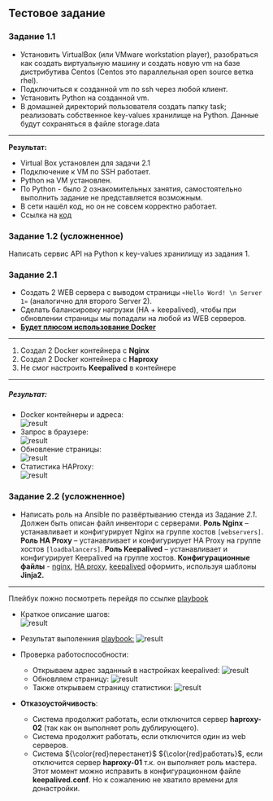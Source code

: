 ## Тестовое задание 

### Задание 1.1
*	Установить VirtualBox (или VMware workstation player), разобраться как  создать виртуальную машину и создать новую vm на базе дистрибутива  Centos  (Centos это параллельная open source ветка rhel).
* Подключиться к созданной vm по ssh через любой клиент.
* Установить Python на созданной vm.
* В домашней директорий пользователя создать папку task; реализовать собственное key-values хранилище на Python. Данные будут сохраняться в файле storage.data
___
**Результат:**
* Virtual Box установлен для задачи 2.1 
* Подключение к VM по SSH работает.
* Python на VM установлен.
* По Python - было 2 ознакомительных занятия, самостоятельно выполнить задание не представляется возможным. 
* В сети нашёл код, но он не совсем корректно работает.
* Ссылка на [код](https://github.com/Rain-m-a-n/test/DB.py)

### Задание 1.2 (усложненное)
Написать сервис API на Python к key-values хранилищу из задания 1.

### Задание 2.1

* Создать 2 WEB сервера с выводом страницы `«Hello Word! \n Server 1»` (аналогично для второго Server 2). 
* Сделать балансировку нагрузки (HA + keepalived), чтобы при обновлении страницы мы попадали на любой из WEB серверов.
* <u>**Будет плюсом использование Docker**</U>
___
1. Создал 2 Docker контейнера с **Nginx**
2. Создал 2 Docker контейнера с **Haproxy**
3. Не смог настроить **Keepalived** в контейнере
___
##### **Результат:**
* Docker контейнеры и адреса:  
  ![result](https://github.com/Rain-m-a-n/test/blob/master/picsdock1.jpg)   
* Запрос в браузере:  
  ![result](https://github.com/Rain-m-a-n/test/blob/master/picsdock2.jpg)  
* Обновление страницы:  
  ![result](https://github.com/Rain-m-a-n/test/blob/master/picsdock3.jpg)  
* Статистика HAProxy:  
  ![result](https://github.com/Rain-m-a-n/test/blob/master/picsdock4.jpg)  


### Задание 2.2 (усложненное)

* Написать роль на Ansible по развёртыванию стенда из Задание *2.1*. Должен быть описан файл инвентори с серверами. 
  **Роль Nginx** – устанавливает и конфигурирует Nginx на группе хостов `[webservers]`.
  **Роль HA Proxy** – устанавливает и конфигурирует HA Proxy на группе хостов `[loadbalancers]`.
  **Роль Keepalived** – устанавливает и конфигурирует Keepalived на группе хостов. 
  **Конфигурационные файлы** - <u>nginx</u>, <u>HA proxy</u>, <u>keepalived</u> оформить, используя шаблоны **Jinja2.**  
___

Плейбук пожно посмотреть перейдя по ссылке [playbook](https://github.com/Rain-m-a-n/test/nginx_haproxy.yml)
* Краткое описание шагов:   
![result](https://github.com/Rain-m-a-n/test/blob/master/picsplay.jpg)  
* Результат выполенния <u>playbook:</u>
![result](https://github.com/Rain-m-a-n/test/blob/master/picsplay_res.jpg)  
* Проверка работоспособности:
  * Открываем адрес заданный в настройках keepalived:
  ![result](https://github.com/Rain-m-a-n/test/blob/master/pics1.jpg)  
  * Обновляем страницу:
  ![result](https://github.com/Rain-m-a-n/test/blob/master/pics2.jpg)
  * Также открываем страницу статистики:
  ![result](https://github.com/Rain-m-a-n/test/blob/master/pics3.jpg)  

* **Отказоустойчивость**:
  * Система продолжит работать, если отключится сервер **haproxy-02** (так как он выполняет роль дублирующего).
  * Система продолжит работать, если отключится один из web серверов. 
  * Система ${\color{red}перестанет}$ ${\color{red}работать}$, если отключится сервер **haproxy-01** т.к. он выполняет роль мастера. Этот момент можно исправить в конфигурационном файле **keepalived.conf**. Но к сожалению не хватило времени для донастройки. 
